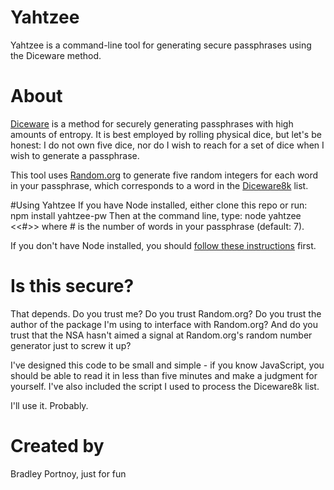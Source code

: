 # Yahtzee
Yahtzee is a command-line tool for generating secure passphrases using the Diceware method.

# About
[Diceware](http://world.std.com/~reinhold/diceware.html) is a method for securely generating passphrases with high amounts of entropy. It is best employed by rolling physical dice, but let's be honest: I do not own five dice, nor do I wish to reach for a set of dice when I wish to generate a passphrase.

This tool uses [Random.org](http://www.random.org) to generate five random integers for each word in your passphrase, which corresponds to a word in the [Diceware8k](http://world.std.com/~reinhold/dicewarefaq.html#diceware8k) list.

#Using Yahtzee
If you have Node installed, either clone this repo or run:
    npm install yahtzee-pw
Then at the command line, type:
    node yahtzee <<#>>
where # is the number of words in your passphrase (default: 7).

If you don't have Node installed, you should [follow these instructions](http://howtonode.org/how-to-install-nodejs) first.

# Is this secure?
That depends. Do you trust me? Do you trust Random.org? Do you trust the author of the package I'm using to interface with Random.org? And do you trust that the NSA hasn't aimed a signal at Random.org's random number generator just to screw it up?

I've designed this code to be small and simple - if you know JavaScript, you should be able to read it in less than five minutes and make a judgment for yourself. I've also included the script I used to process the Diceware8k list.

I'll use it. Probably.

# Created by
Bradley Portnoy, just for fun